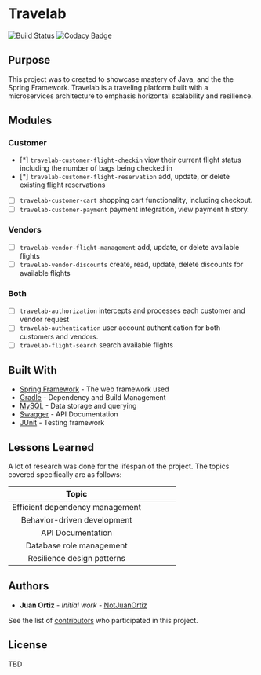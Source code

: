 # Travelab 
[![Build Status](https://travis-ci.org/notjuanortiz/travelab.svg?branch=master)](https://travis-ci.org/notjuanortiz/travelab)
[![Codacy Badge](https://api.codacy.com/project/badge/Grade/b7866157e30248428541817fee0f7868)](https://www.codacy.com/manual/notjuanortiz/travelab?utm_source=github.com&amp;utm_medium=referral&amp;utm_content=notjuanortiz/travelab&amp;utm_campaign=Badge_Grade)

## Purpose 
This project was to created to showcase mastery of Java, and the the Spring Framework.
Travelab is a traveling platform built with a microservices architecture to emphasis horizontal scalability and resilience.

## Modules

### Customer

- [*]  `travelab-customer-flight-checkin`  view their current flight status including the number of bags being checked in
- [*]  `travelab-customer-flight-reservation`  add, update, or delete existing flight reservations
- [ ]  `travelab-customer-cart`  shopping cart functionality, including checkout.
- [ ]  `travelab-customer-payment`  payment integration, view payment history.
 
### Vendors
- [ ]  `travelab-vendor-flight-management`  add, update, or delete available flights
- [ ]  `travelab-vendor-discounts`  create, read, update, delete discounts for available flights

### Both
- [ ]  `travelab-authorization`  intercepts and processes each customer and vendor request   
- [ ]  `travelab-authentication`  user account authentication for both customers and vendors.
- [ ]  `travelab-flight-search`  search available flights

## Built With

* [Spring Framework](https://spring.io/projects) - The web framework used
* [Gradle](https://gradle.org/) - Dependency and Build Management
* [MySQL](https://www.mysql.com/) - Data storage and querying
* [Swagger](https://swagger.io/) - API Documentation
* [JUnit](https://junit.org) - Testing framework

## Lessons Learned

A lot of research was done for the lifespan of the project. The topics covered specifically are as follows:

|Topic	| 	|   |   |   |
|:-:	|---|---|---|---|
|Efficient dependency management|   |   |   |   |
|Behavior-driven development	|   |   |   |   |
|API Documentation 				|   |   |   |   |
|Database role management		|	|	|	|	|
|Resilience design patterns		|	|	|	|	|

## Authors

* **Juan Ortiz** - *Initial work* - [NotJuanOrtiz](https://github.com/notjuanortiz)

See the list of [contributors](https://github.com/notjuanortiz/flight-management-backend/contributors) who participated in this project.

## License

TBD
